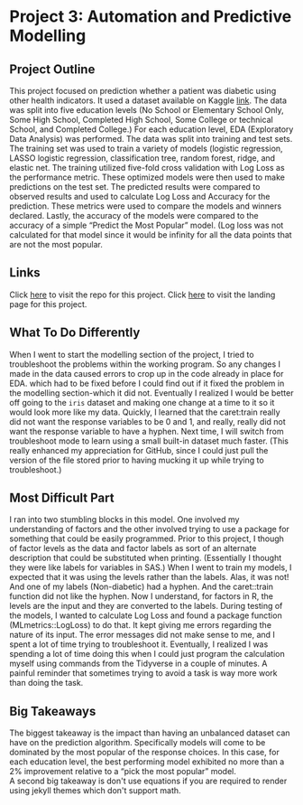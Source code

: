 # Project 3: Automation and Predictive Modelling 

## Project Outline
This project focused on prediction whether a patient was diabetic using other health indicators.  It used a dataset available on Kaggle [link]( https://www.kaggle.com/datasets/alexteboul/diabetes-health-indicators-dataset).  The data was split into five education levels (No School or Elementary School Only, Some High School, Completed High School, Some College or technical School, and Completed College.)
For each education level, EDA (Exploratory Data Analysis) was performed.  The data was split into training and test sets.  The training set was used to train a variety of models (logistic regression, LASSO logistic regression, classification tree, random forest, ridge, and elastic net.  The training utilized five-fold cross validation with Log Loss as the performance metric.  These optimized models were then used to make predictions on the test set.  The predicted results were compared to observed results and used to calculate Log Loss and Accuracy for the prediction.  These metrics were used to compare the models and winners declared.  Lastly, the accuracy of the models were compared to the accuracy of a simple “Predict the Most Popular” model.  (Log loss was not calculated for that model since it would be infinity for all the data points that are not the most popular.

## Links
Click [here]( https://github.com/nc-callender/ST-558-Project-3) to visit the repo for this project.
Click [here]( https://nc-callender.github.io/ST-558-Project-3/) to visit the landing page for this project.

## What To Do Differently
When I went to start the modelling section of the project, I tried to troubleshoot the problems within the working program.  So any changes I made in the data caused errors to crop up in the code already in place for EDA. which had to be fixed before I could find out if it fixed the problem in the modelling section-which it did not.  Eventually I realized I would be better off going to the `iris`  dataset and making one change at a time to it so it would look more like my data.  Quickly,  I learned that the caret:train really did not want the response variables to be 0 and 1, and really, really did not want the response variable to have a hyphen.  Next time, I will switch from troubleshoot mode to learn using a small built-in dataset much faster.  (This really enhanced my appreciation for GitHub, since I could just pull the version of the file stored prior to having mucking it up while trying to troubleshoot.)

## Most Difficult Part
I ran into two stumbling blocks in this model.  One involved my understanding of factors and the other involved trying to use a package for something that could be easily programmed. 
Prior to this project, I though of factor levels as the data and factor labels as sort of an alternate description that could be substituted when printing. (Essentially I thought they were like labels for variables in SAS.)  When I went to train my models, I expected that it was  using the levels rather than the labels.  Alas, it was not! And one of my labels (Non-diabetic) had a hyphen.  And the caret::train function did not like the hyphen.  Now I understand, for factors in R, the levels are the input and they are converted to the labels. 
During testing of the models, I wanted to calculate Log Loss and found a package function (MLmetrics::LogLoss) to do that.  It kept giving me errors regarding the nature of its input.  The error messages did not make sense to me,  and I spent a lot of time trying to troubleshoot it.  Eventually, I realized I was spending a lot of time doing this when I could just program the calculation myself using commands from the Tidyverse in a couple of minutes.  A painful reminder that sometimes trying to avoid a task is way more work than doing the task. 
## Big Takeaways
The biggest takeaway is the impact than having an unbalanced dataset can have on the prediction algorithm.  Specifically models will come to be dominated by the most popular of the response choices. In this case, for each education level, the best performing model exhibited no more than a 2% improvement relative to a “pick the most popular” model.  
A second big takeaway is don't use equations if you are required to render using jekyll themes which don't support math.
